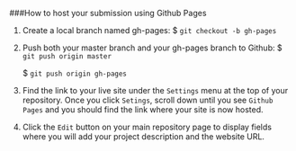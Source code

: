 ###How to host your submission using Github Pages

1. Create a local branch named gh-pages:
$ `git checkout -b gh-pages`
2. Push both your master branch and your gh-pages branch to Github:
$ `git push origin master`  

   $ `git push origin gh-pages`
3. Find the link to your live site under the `Settings` menu at the top of your repository. Once you click `Setings`, scroll down until you see `Github Pages` and you should find the link where your site is now hosted. 
4. Click the `Edit` button on your main repository page to display fields where you will add your project description and the website URL.